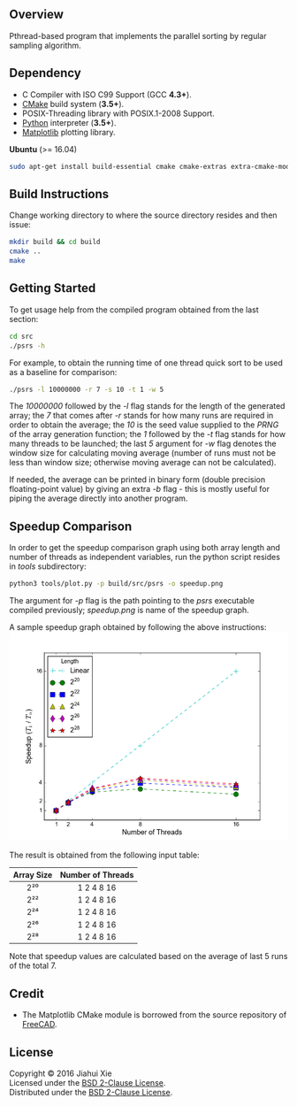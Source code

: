 ## Overview
Pthread-based program that implements the parallel sorting by regular sampling
algorithm.

## Dependency
* C Compiler with ISO C99 Support (GCC **4.3+**).
* [CMake](https://cmake.org/) build system (**3.5+**).
* POSIX-Threading library with POSIX.1-2008 Support.
* [Python](https://www.python.org/) interpreter (**3.5+**).
* [Matplotlib](http://matplotlib.org/) plotting library.

**Ubuntu** (>= 16.04)  
```bash
sudo apt-get install build-essential cmake cmake-extras extra-cmake-modules python3-matplotlib
```

## Build Instructions
Change working directory to where the source directory resides and then issue:
```bash
mkdir build && cd build
cmake ..
make
```

## Getting Started
To get usage help from the compiled program obtained from the last section:
```bash
cd src
./psrs -h
```
For example, to obtain the running time of one thread quick sort to be used as
a baseline for comparison:
```bash
./psrs -l 10000000 -r 7 -s 10 -t 1 -w 5
```
The *10000000* followed by the *-l* flag stands for the length of the generated
array; the *7* that comes after *-r* stands for how many runs are required in
order to obtain the average; the *10* is the seed value supplied to the
*PRNG* of the array generation function; the *1* followed by the *-t* flag
stands for how many threads to be launched;  the last *5* argument for *-w*
flag denotes the window size for calculating moving average (number of runs
must not be less than window size; otherwise moving average can not be
calculated).

If needed, the average can be printed in binary form (double precision
floating-point value) by giving an extra *-b* flag - this is mostly useful for
piping the average directly into another program.


## Speedup Comparison
In order to get the speedup comparison graph using both array length and number
of threads as independent variables, run the python script resides in *tools*
subdirectory:
```bash
python3 tools/plot.py -p build/src/psrs -o speedup.png
```
The argument for *-p* flag is the path pointing to the *psrs* executable
compiled previously; *speedup.png*  is name of the speedup graph.

A sample speedup graph obtained by following the above instructions:
![speedup](./doc/speedup.png)

The result is obtained from the following input table:

| Array Size | Number of Threads |
|:----------:|:-----------------:|
| 2²⁰        | 1 2 4 8 16        |
| 2²²        | 1 2 4 8 16        |
| 2²⁴        | 1 2 4 8 16        |
| 2²⁶        | 1 2 4 8 16        |
| 2²⁸        | 1 2 4 8 16        |

Note that speedup values are calculated based on the average of last 5 runs of
the total 7.


## Credit
* The Matplotlib CMake module is borrowed from the source repository of
[FreeCAD](
https://github.com/FreeCAD/FreeCAD/blob/master/cMake/FindMatplotlib.cmake).


## License
Copyright © 2016 Jiahui Xie  
Licensed under the [BSD 2-Clause License][BSD2].  
Distributed under the [BSD 2-Clause License][BSD2].  

[BSD2]: https://opensource.org/licenses/BSD-2-Clause
